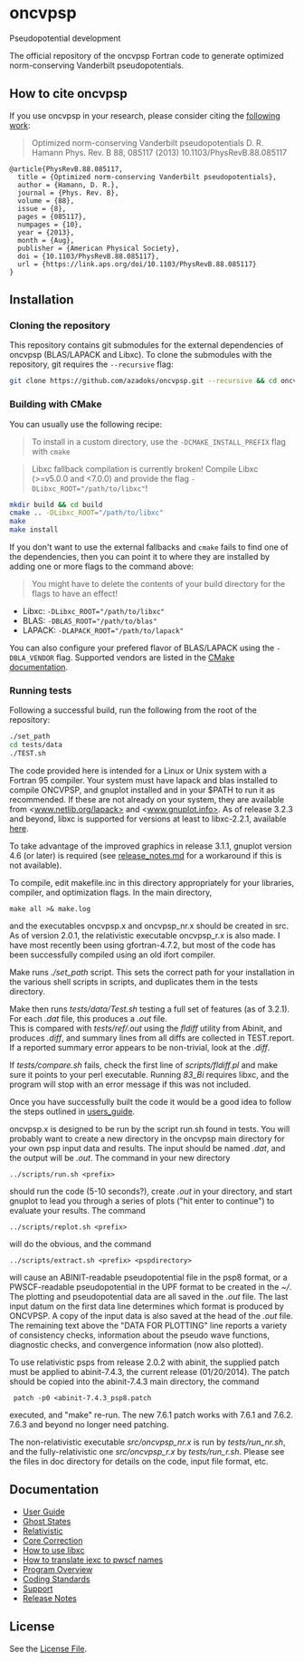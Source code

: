 # oncvpsp

Pseudopotential development

The official repository of the oncvpsp Fortran code to generate optimized norm-conserving Vanderbilt pseudopotentials.

## How to cite oncvpsp 

If you use oncvpsp in your research, please consider citing the 
[following work](https://journals.aps.org/prb/abstract/10.1103/PhysRevB.88.085117):

> Optimized norm-conserving Vanderbilt pseudopotentials
    D. R. Hamann
    Phys. Rev. B 88, 085117 (2013)
    10.1103/PhysRevB.88.085117

```
@article{PhysRevB.88.085117,
  title = {Optimized norm-conserving Vanderbilt pseudopotentials},
  author = {Hamann, D. R.},
  journal = {Phys. Rev. B},
  volume = {88},
  issue = {8},
  pages = {085117},
  numpages = {10},
  year = {2013},
  month = {Aug},
  publisher = {American Physical Society},
  doi = {10.1103/PhysRevB.88.085117},
  url = {https://link.aps.org/doi/10.1103/PhysRevB.88.085117}
}
```

## Installation

### Cloning the repository
This repository contains git submodules for the external dependencies of oncvpsp (BLAS/LAPACK and Libxc).
To clone the submodules with the repository, git requires the `--recursive` flag:

```bash
git clone https://github.com/azadoks/oncvpsp.git --recursive && cd oncvpsp
```

### Building with CMake
You can usually use the following recipe:

> To install in a custom directory, use the `-DCMAKE_INSTALL_PREFIX` flag with `cmake`

> Libxc fallback compilation is currently broken! Compile Libxc (>=v5.0.0 and <7.0.0) and provide the flag `-DLibxc_ROOT="/path/to/libxc"`! 

```bash
mkdir build && cd build
cmake .. -DLibxc_ROOT="/path/to/libxc"
make
make install
```

If you don't want to use the external fallbacks and `cmake` fails to find one of the dependencies, then you can point it to where they are installed by adding one or more flags to the command above:

> You might have to delete the contents of your build directory for the flags to have an effect!

* Libxc: `-DLibxc_ROOT="/path/to/libxc"`
* BLAS: `-DBLAS_ROOT="/path/to/blas"`
* LAPACK: `-DLAPACK_ROOT="/path/to/lapack"`

You can also configure your prefered flavor of BLAS/LAPACK using the `-DBLA_VENDOR` flag.
Supported vendors are listed in the [CMake documentation](https://cmake.org/cmake/help/latest/module/FindBLAS.html#blas-lapack-vendors).

### Running tests
Following a successful build, run the following from the root of the repository:

```bash
./set_path
cd tests/data
./TEST.sh
```


The code provided here is intended for a Linux or Unix system with a Fortran 95 compiler.
Your system must have lapack and blas installed to compile ONCVPSP, and 
gnuplot installed and in your $PATH to run it as recommended.  If these are
not already on your system, they are available from <www.netlib.org/lapack>
and <www.gnuplot.info>. As of release 3.2.3 and beyond, libxc is supported 
for versions at least to libxc-2.2.1, available 
[here](http://www.tddft.org/programs/octopus/wiki/index.php/Libxc).

To take advantage of the improved graphics in release 3.1.1, gnuplot
version 4.6 (or later) is required (see [release_notes.md](doc/release_notes.md)
for a workaround if this is not available).

To compile, edit makefile.inc in this directory appropriately for your 
libraries, compiler, and optimization flags. In the main directory,

    make all >& make.log

and the executables oncvpsp.x and oncvpsp_nr.x should be created in src. 
As of version 2.0.1, the relativistic executable oncvpsp_r.x is also made.
I have most recently been using gfortran-4.7.2, but most of the code has 
been successfully compiled using an old ifort compiler.

Make runs *./set_path* script. This sets the correct path for your installation 
in the various shell scripts in scripts, and duplicates them in the tests directory.

Make then runs *tests/data/Test.sh* testing a full set of features (as of 
3.2.1). For each *<prefix>.dat* file, this produces a *<prefix>.out* file.  
This is compared with *tests/ref/<prefix>.out* using the *fldiff* utility from
Abinit, and produces *<prefix>.diff*, and summary lines from all  diffs
are collected in TEST.report.  If a reported summary error appears to be 
non-trivial, look at the *<prefix>.diff*.

If *tests/compare.sh* fails, check the first line of *scripts/fldiff.pl*
and make sure it points to your perl executable. Running *83_Bi* requires
libxc, and the program will stop with an error message if this was not included.

Once you have successfully built the code it would be a good idea to
follow the steps outlined in [users_guide](doc/users_guide.md).

oncvpsp.x is designed to be run by the script run.sh found in tests.
You will probably want to create a new directory in the oncvpsp main
directory for your own psp input data and results.  The input should be 
named *<prefix>.dat*, and the output will be *<prefix>.out*. The command 
in your new directory

    ../scripts/run.sh <prefix>

should run the code (5-10 seconds?), create *<prefix>.out* in your directory,
and start gnuplot to lead you through a series of plots ("hit enter to
continue") to evaluate your results.
The command

    ../scripts/replot.sh <prefix>

will do the obvious, and the command

    ../scripts/extract.sh <prefix> <pspdirectory>

will cause an ABINIT-readable pseudopotential file in the psp8 format, or a
PWSCF-readable pseudopotential in the UPF format to be created in the 
*~/<pspdirectory>*.  The plotting and pseudopotential data are all saved in the 
*<prefix>.out* file.  The last input datum on the first data line determines
which format is produced by ONCVPSP.  A copy of the input data is also
saved at the head of the *<prefix>.out* file.  The remaining text above the 
"DATA FOR PLOTTING" line reports a variety of consistency checks, information
about the pseudo wave functions, diagnostic checks, and convergence
information (now also plotted).

To use relativistic psps from release 2.0.2 with abinit, the supplied patch
must be applied to abinit-7.4.3, the current release (01/20/2014).  The
patch should be copied into the abinit-7.4.3 main directory, the command

     patch -p0 <abinit-7.4.3_psp8.patch

executed, and "make" re-run.  The new 7.6.1 patch works with 7.6.1 and 7.6.2.
7.6.3 and beyond no longer need patching.

The non-relativistic executable *src/oncvpsp_nr.x* is run by *tests/run_nr.sh*,
and the fully-relativistic one *src/oncvpsp_r.x* by *tests/run_r.sh*.
Please see the files in doc directory for details on the code, input file format, etc.

## Documentation

* [User Guide](./doc/users_guide.md)
* [Ghost States](./doc/ghosts.md)
* [Relativistic](./doc/relativistic.md)
* [Core Correction](./doc/core_correction.md)
* [How to use libxc](./doc/libxc_use.md)
* [How to translate iexc to pwscf names](./doc/pwscf_exc.md)
* [Program Overview](./doc/program_overview.md)
* [Coding Standards](./doc/coding_standards.md)
* [Support](./SUPPORT.md)
* [Release Notes](./doc/release_notes.md)

## License

See the [License File](./COPYING).
